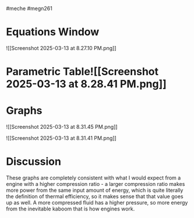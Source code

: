 #meche #megn261
# Equations Window
![[Screenshot 2025-03-13 at 8.27.10 PM.png]]
# Parametric Table![[Screenshot 2025-03-13 at 8.28.41 PM.png]]
# Graphs
![[Screenshot 2025-03-13 at 8.31.45 PM.png]]

![[Screenshot 2025-03-13 at 8.31.41 PM.png]]
# Discussion
These graphs are completely consistent with what I would expect from a engine with a higher compression ratio - a larger compression ratio makes more power from the same input amount of energy, which is quite literally the definition of thermal efficiency, so it makes sense that that value goes up as well. A more compressed fluid has a higher pressure, so more energy from the inevitable kaboom that is how engines work.